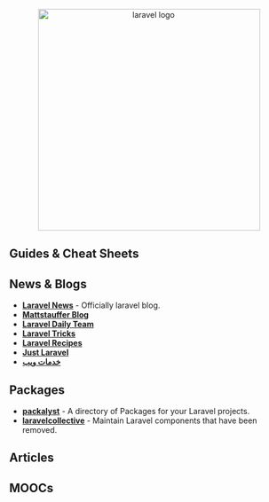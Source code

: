 <p align="center">
  <img width="400" src="https://seeklogo.com/images/L/laravel-framework-logo-C10176EC8C-seeklogo.com.png"  alt="laravel logo">
</p>

## Guides & Cheat Sheets



## News & Blogs

+ **[Laravel News](https://laravel-news.com/)** - Officially laravel blog.
+ **[Mattstauffer Blog](https://mattstauffer.com/blog/)**
+ **[Laravel Daily Team](http://laraveldaily.com/blog/)**
+ **[Laravel Tricks](https://laravel-tricks.com/)**
+ **[Laravel Recipes](http://laravel-recipes.com/)**
+ **[Just Laravel](http://justlaravel.com/)**
+ **[خدمات ويب](https://5dmat-web.com/)**


## Packages

+ **[packalyst](https://packalyst.com/)** - A directory of Packages for your Laravel projects.
+ **[laravelcollective](https://laravelcollective.com/)** - Maintain Laravel components that have been removed.




## Articles


## MOOCs